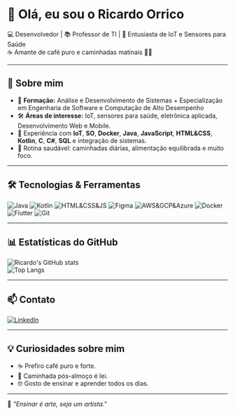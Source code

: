 # 👋 Olá, eu sou o Ricardo Orrico

💻 Desenvolvedor | 📚 Professor de TI | 🔬 Entusiasta de IoT e Sensores para Saúde  
☕ Amante de café puro e caminhadas matinais 🚶‍♂️  

---

## 🚀 Sobre mim
- 🎯 **Formação:** Análise e Desenvolvimento de Sistemas + Especialização em Engenharia de Software e Computação de Alto Desempenho  
- 🛠 **Áreas de interesse:** IoT, sensores para saúde, eletrônica aplicada, Desenvolvimento Web e Mobile.  
- 📡 Experiência com **IoT**, **SO**, **Docker**, **Java**, **JavaScript**, **HTML&CSS**, **Kotlin**, **C**, **C#**, **SQL** e integração de sistemas.  
- 🏃 Rotina saudável: caminhadas diárias, alimentação equilibrada e muito foco.  

---

## 🛠️ Tecnologias & Ferramentas

![Java](https://skillicons.dev/icons?i=java&theme=light)
![Kotlin](https://skillicons.dev/icons?i=kotlin&theme=light)
![HTML&CSS&JS](https://skillicons.dev/icons?i=html,css,js)
![Figma](https://skillicons.dev/icons?i=figma&theme=light)
![AWS&GCP&Azure](https://skillicons.dev/icons?i=aws,gcp,azure&theme=light)
![Docker](https://skillicons.dev/icons?i=docker&theme=light)
![Flutter](https://skillicons.dev/icons?i=flutter,react&theme=light)
![Git](https://skillicons.dev/icons?i=git&theme=light)

---

## 📊 Estatísticas do GitHub

![Ricardo's GitHub stats](https://github-readme-stats.vercel.app/api?username=ricardoorrico&show_icons=true&theme=tokyonight)  
![Top Langs](https://github-readme-stats.vercel.app/api/top-langs/?username=ricardoorrico&layout=compact&theme=tokyonight)

---

## 📫 Contato

[![LinkedIn](https://img.shields.io/badge/LinkedIn-blue?style=for-the-badge&logo=linkedin&logoColor=white)](https://www.linkedin.com/in/ricardoorrico/)

---

## 💡 Curiosidades sobre mim
- ☕ Prefiro café puro e forte.
- 🚶 Caminhada pós-almoço é lei.
- 🤓 Gosto de ensinar e aprender todos os dias.

---

💬 *"Ensinar é arte, seja um artista."*
